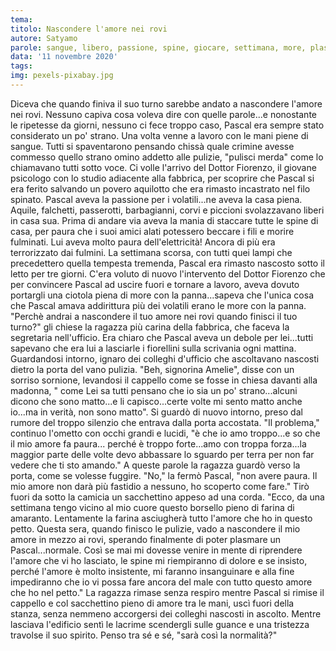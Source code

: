 ```yaml
---
tema:
titolo: Nascondere l'amore nei rovi
autore: Satyamo
parole: sangue, libero, passione, spine, giocare, settimana, more, plasmare
data: '11 novembre 2020'
tags: 
img: pexels-pixabay.jpg
---
```

Diceva che quando finiva il suo turno sarebbe andato a nascondere l'amore nei rovi.  Nessuno capiva cosa voleva dire con quelle parole...e nonostante le ripetesse da giorni, nessuno ci fece troppo caso, Pascal era sempre stato considerato un po' strano.  Una volta venne a lavoro con le mani piene di sangue.  Tutti si spaventarono pensando chissà quale crimine avesse commesso quello strano omino addetto alle pulizie,  "pulisci merda" come lo chiamavano tutti sotto voce. Ci volle l'arrivo del Dottor Fiorenzo, il giovane psicologo con lo studio adiacente alla fabbrica, per scoprire che Pascal si era ferito salvando un povero aquilotto che era rimasto incastrato nel filo spinato. Pascal aveva la passione per i volatili...ne aveva la casa piena. Aquile, falchetti, passerotti, barbagianni, corvi e piccioni svolazzavano liberi in casa sua.   Prima di andare via aveva la mania di staccare tutte le spine di casa, per paura che i suoi amici alati potessero beccare i fili e morire fulminati.  Lui aveva molto paura dell'elettricità! Ancora di più era terrorizzato dai fulmini.  La settimana scorsa, con tutti quei lampi che precedettero quella tempesta tremenda, Pascal era rimasto nascosto sotto il letto per tre giorni.  C'era voluto di nuovo l'intervento del Dottor Fiorenzo che per convincere Pascal ad uscire fuori e tornare a lavoro, aveva dovuto portargli una ciotola piena di more con la panna...sapeva che l'unica cosa che Pascal amava addirittura  più dei volatili erano le more con la panna.  
"Perchè andrai a nascondere il tuo amore nei rovi quando finisci il tuo turno?" gli chiese la ragazza più carina della fabbrica, che faceva la segretaria nell'ufficio.  Era chiaro che Pascal aveva un debole per lei...tutti sapevano che era lui a lasciarle i fiorellini sulla scrivania ogni mattina. Guardandosi intorno, ignaro dei colleghi d'ufficio che ascoltavano nascosti dietro la porta del vano pulizia.  "Beh, signorina Amelie", disse con un sorriso sornione, levandosi il cappello come se fosse in chiesa davanti alla madonna, " come Lei sa tutti pensano che io sia un po' strano...alcuni dicono che sono matto...e li capisco...certe volte mi sento matto anche io...ma in verità, non sono matto".  Si guardò di nuovo intorno, preso dal rumore del troppo silenzio che entrava dalla porta accostata.   "Il problema," continuo l'ometto con occhi grandi e lucidi, "è che io amo troppo...e so che il mio amore fa paura... perché è troppo forte...amo con troppa forza...la maggior parte delle volte devo abbassare lo sguardo per terra per non far vedere che ti sto amando."  A queste parole la ragazza guardò verso la porta, come se volesse fuggire. "No," la fermò Pascal, "non avere paura. Il mio amore non darà più fastidio a nessuno, ho scoperto come fare."  Tirò fuori da sotto la camicia un sacchettino appeso ad una corda.  "Ecco, da una settimana tengo vicino al mio cuore questo borsello pieno di farina di amaranto. Lentamente la farina asciugherà tutto l'amore che ho in questo petto.  Questa sera, quando finisco le pulizie, vado a nascondere il mio amore in mezzo ai rovi, sperando finalmente di poter plasmare un Pascal...normale. Così se mai mi dovesse venire in mente di riprendere l'amore che vi ho lasciato, le spine mi riempiranno di dolore e se insisto, perché l'amore è molto insistente, mi faranno insanguinare e alla fine impediranno che io vi possa fare ancora del male con tutto questo amore che ho nel petto." La ragazza rimase senza respiro mentre Pascal si rimise il cappello e col sacchettino pieno di amore tra le mani, uscì fuori della stanza, senza nemmeno accorgersi dei colleghi nascosti in ascolto.  Mentre lasciava l'edificio sentì le lacrime scendergli sulle guance e una tristezza travolse il suo spirito.  Penso tra sé e sé, "sarà così la normalità?"  
